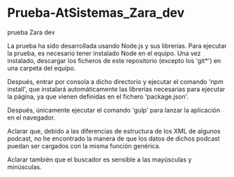 # Prueba-AtSistemas_Zara_dev
prueba Zara dev

La prueba ha sido desarrollada usando Node.js y sus librerías. Para ejecutar la prueba, es necesario tener instalado Node en el equipo. Una vez instalado, descargar los ficheros de este repositorio (excepto los 'git*') en una carpeta del equipo.

Después, entrar por consola a dicho directorio y ejecutar el comando 'npm install', que instalará automáticamente las librerías necesarias para ejecutar la página, ya que vienen definidas en el fichero 'package.json'.

Después, únicamente ejecutar el comando 'gulp' para lanzar la aplicación en el navegador.

Aclarar que, debido a las diferencias de estructura de los XML de algunos podcast, no he encontrado la manera de que los datos de dichos podcast puedan ser cargados con la misma función genérica.

Aclarar también que el buscador es sensible a las mayúsculas y minúsculas.
